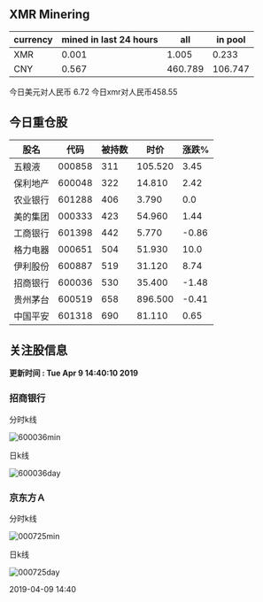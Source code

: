 ## XMR Minering

|currency|mined in last 24 hours|all|in pool|
|---|---|---|---|
|XMR|0.001|1.005|0.233|
|CNY|0.567|460.789|106.747|

今日美元对人民币 6.72	今日xmr对人民币458.55


## 今日重仓股 

|股名|代码|被持数|时价|涨跌%|
|---|---|---|---|---|
|五粮液|000858|311|105.520|3.45|
|保利地产|600048|322|14.810|2.42|
|农业银行|601288|406|3.790|0.0|
|美的集团|000333|423|54.960|1.44|
|工商银行|601398|442|5.770|-0.86|
|格力电器|000651|504|51.930|10.0|
|伊利股份|600887|519|31.120|8.74|
|招商银行|600036|530|35.400|-1.48|
|贵州茅台|600519|658|896.500|-0.41|
|中国平安|601318|690|81.110|0.65|

## 关注股信息
**更新时间 : Tue Apr  9 14:40:10 2019**
### 招商银行 
分时k线

![600036min](http://image.sinajs.cn/newchart/min/n/sh600036.gif)

日k线

![600036day](http://image.sinajs.cn/newchart/daily/n/sh600036.gif)

### 京东方Ａ 
分时k线

![000725min](http://image.sinajs.cn/newchart/min/n/sz000725.gif)

日k线

![000725day](http://image.sinajs.cn/newchart/daily/n/sz000725.gif)

2019-04-09 14:40